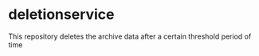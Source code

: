 # deletionservice
This repository deletes the archive data after a certain threshold period of time

